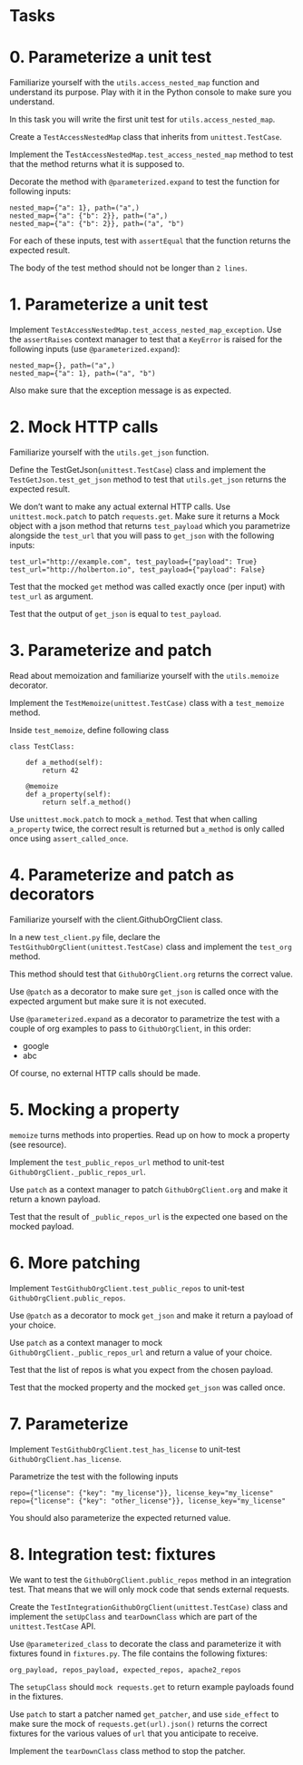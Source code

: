 # Tasks
# 0. Parameterize a unit test

Familiarize yourself with the `utils.access_nested_map` function and understand its purpose. Play with it in the Python console to make sure you understand.

In this task you will write the first unit test for `utils.access_nested_map`.

Create a `TestAccessNestedMap` class that inherits from `unittest.TestCase`.

Implement the T`estAccessNestedMap.test_access_nested_map` method to test that the method returns what it is supposed to.

Decorate the method with `@parameterized.expand` to test the function for following inputs:

```
nested_map={"a": 1}, path=("a",)
nested_map={"a": {"b": 2}}, path=("a",)
nested_map={"a": {"b": 2}}, path=("a", "b")
```

For each of these inputs, test with `assertEqual` that the function returns the expected result.

The body of the test method should not be longer than `2 lines`.


# 1. Parameterize a unit test

Implement `TestAccessNestedMap.test_access_nested_map_exception`. Use the `assertRaises` context manager to test that a `KeyError` is raised for the following inputs (use `@parameterized.expand`):

```
nested_map={}, path=("a",)
nested_map={"a": 1}, path=("a", "b")
```

Also make sure that the exception message is as expected.


# 2. Mock HTTP calls

Familiarize yourself with the `utils.get_json` function.

Define the TestGetJson(`unittest.TestCase`) class and implement the `TestGetJson.test_get_json` method to test that `utils.get_json` returns the expected result.

We don’t want to make any actual external HTTP calls. Use `unittest.mock.patch` to patch `requests.get`. Make sure it returns a Mock object with a json method that returns `test_payload` which you parametrize alongside the `test_url` that you will pass to `get_json` with the following inputs:

```
test_url="http://example.com", test_payload={"payload": True}
test_url="http://holberton.io", test_payload={"payload": False}
```

Test that the mocked `get` method was called exactly once (per input) with `test_url` as argument.

Test that the output of `get_json` is equal to `test_payload`.


# 3. Parameterize and patch

Read about memoization and familiarize yourself with the `utils.memoize` decorator.

Implement the `TestMemoize(unittest.TestCase)` class with a `test_memoize` method.

Inside `test_memoize`, define following class

```
class TestClass:

    def a_method(self):
        return 42

    @memoize
    def a_property(self):
        return self.a_method()
```

Use `unittest.mock.patch` to mock `a_method`. Test that when calling `a_property` twice, the correct result is returned but `a_method` is only called once using `assert_called_once`.


# 4. Parameterize and patch as decorators

Familiarize yourself with the client.GithubOrgClient class.

In a new `test_client.py` file, declare the `TestGithubOrgClient(unittest.TestCase)` class and implement the `test_org` method.

This method should test that `GithubOrgClient.org` returns the correct value.

Use `@patch` as a decorator to make sure `get_json` is called once with the expected argument but make sure it is not executed.

Use `@parameterized.expand` as a decorator to parametrize the test with a couple of org examples to pass to `GithubOrgClient`, in this order:

- google
- abc

Of course, no external HTTP calls should be made.


# 5. Mocking a property

`memoize` turns methods into properties. Read up on how to mock a property (see resource).

Implement the `test_public_repos_url` method to unit-test `GithubOrgClient._public_repos_url`.

Use `patch` as a context manager to patch `GithubOrgClient.org` and make it return a known payload.

Test that the result of `_public_repos_url` is the expected one based on the mocked payload.


# 6. More patching

Implement `TestGithubOrgClient.test_public_repos` to unit-test `GithubOrgClient.public_repos`.

Use `@patch` as a decorator to mock `get_json` and make it return a payload of your choice.

Use `patch` as a context manager to mock `GithubOrgClient._public_repos_url` and return a value of your choice.

Test that the list of repos is what you expect from the chosen payload.

Test that the mocked property and the mocked `get_json` was called once.


# 7. Parameterize

Implement `TestGithubOrgClient.test_has_license` to unit-test `GithubOrgClient.has_license`.

Parametrize the test with the following inputs

```
repo={"license": {"key": "my_license"}}, license_key="my_license"
repo={"license": {"key": "other_license"}}, license_key="my_license"
```

You should also parameterize the expected returned value.


# 8. Integration test: fixtures

We want to test the `GithubOrgClient.public_repos` method in an integration test. That means that we will only mock code that sends external requests.

Create the `TestIntegrationGithubOrgClient(unittest.TestCase)` class and implement the `setUpClass` and `tearDownClass` which are part of the `unittest.TestCase` API.

Use `@parameterized_class` to decorate the class and parameterize it with fixtures found in `fixtures.py`. The file contains the following fixtures:

```
org_payload, repos_payload, expected_repos, apache2_repos
```

The `setupClass` should `mock requests.get` to return example payloads found in the fixtures.

Use `patch` to start a patcher named `get_patcher`, and use `side_effect` to make sure the mock of `requests.get(url).json()` returns the correct fixtures for the various values of `url` that you anticipate to receive.

Implement the `tearDownClass` class method to stop the patcher.